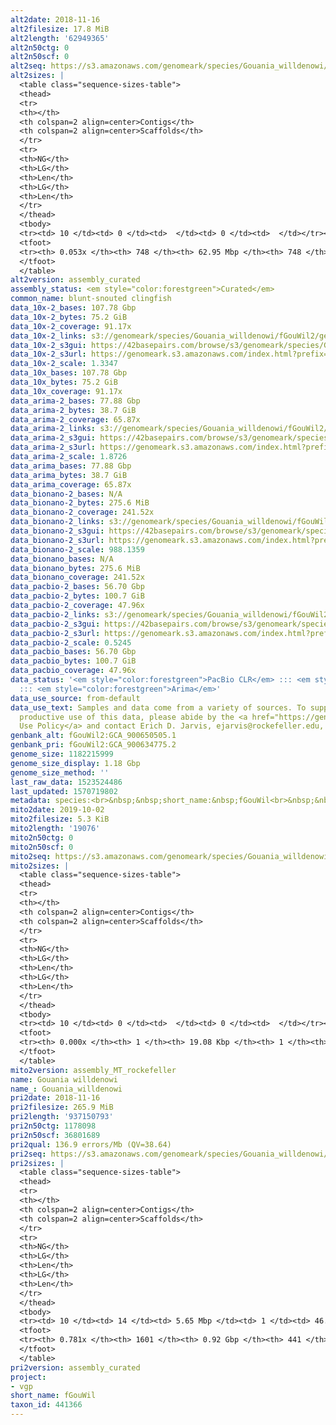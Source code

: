 ```yaml
---
alt2date: 2018-11-16
alt2filesize: 17.8 MiB
alt2length: '62949365'
alt2n50ctg: 0
alt2n50scf: 0
alt2seq: https://s3.amazonaws.com/genomeark/species/Gouania_willdenowi/fGouWil2/assembly_curated/fGouWil2.alt.cur.20181116.fasta.gz
alt2sizes: |
  <table class="sequence-sizes-table">
  <thead>
  <tr>
  <th></th>
  <th colspan=2 align=center>Contigs</th>
  <th colspan=2 align=center>Scaffolds</th>
  </tr>
  <tr>
  <th>NG</th>
  <th>LG</th>
  <th>Len</th>
  <th>LG</th>
  <th>Len</th>
  </tr>
  </thead>
  <tbody>
  <tr><td> 10 </td><td> 0 </td><td>  </td><td> 0 </td><td>  </td></tr><tr><td> 20 </td><td> 0 </td><td>  </td><td> 0 </td><td>  </td></tr><tr><td> 30 </td><td> 0 </td><td>  </td><td> 0 </td><td>  </td></tr><tr><td> 40 </td><td> 0 </td><td>  </td><td> 0 </td><td>  </td></tr><tr style="background-color:#cccccc;"><td> 50 </td><td> 0 </td><td>  </td><td> 0 </td><td>  </td></tr><tr><td> 60 </td><td> 0 </td><td>  </td><td> 0 </td><td>  </td></tr><tr><td> 70 </td><td> 0 </td><td>  </td><td> 0 </td><td>  </td></tr><tr><td> 80 </td><td> 0 </td><td>  </td><td> 0 </td><td>  </td></tr><tr><td> 90 </td><td> 0 </td><td>  </td><td> 0 </td><td>  </td></tr><tr><td> 100 </td><td> 0 </td><td>  </td><td> 0 </td><td>  </td></tr></tbody>
  <tfoot>
  <tr><th> 0.053x </th><th> 748 </th><th> 62.95 Mbp </th><th> 748 </th><th> 62.95 Mbp </th></tr>
  </tfoot>
  </table>
alt2version: assembly_curated
assembly_status: <em style="color:forestgreen">Curated</em>
common_name: blunt-snouted clingfish
data_10x-2_bases: 107.78 Gbp
data_10x-2_bytes: 75.2 GiB
data_10x-2_coverage: 91.17x
data_10x-2_links: s3://genomeark/species/Gouania_willdenowi/fGouWil2/genomic_data/10x/<br>
data_10x-2_s3gui: https://42basepairs.com/browse/s3/genomeark/species/Gouania_willdenowi/fGouWil2/genomic_data/10x/
data_10x-2_s3url: https://genomeark.s3.amazonaws.com/index.html?prefix=species/Gouania_willdenowi/fGouWil2/genomic_data/10x/
data_10x-2_scale: 1.3347
data_10x_bases: 107.78 Gbp
data_10x_bytes: 75.2 GiB
data_10x_coverage: 91.17x
data_arima-2_bases: 77.88 Gbp
data_arima-2_bytes: 38.7 GiB
data_arima-2_coverage: 65.87x
data_arima-2_links: s3://genomeark/species/Gouania_willdenowi/fGouWil2/genomic_data/arima/<br>
data_arima-2_s3gui: https://42basepairs.com/browse/s3/genomeark/species/Gouania_willdenowi/fGouWil2/genomic_data/arima/
data_arima-2_s3url: https://genomeark.s3.amazonaws.com/index.html?prefix=species/Gouania_willdenowi/fGouWil2/genomic_data/arima/
data_arima-2_scale: 1.8726
data_arima_bases: 77.88 Gbp
data_arima_bytes: 38.7 GiB
data_arima_coverage: 65.87x
data_bionano-2_bases: N/A
data_bionano-2_bytes: 275.6 MiB
data_bionano-2_coverage: 241.52x
data_bionano-2_links: s3://genomeark/species/Gouania_willdenowi/fGouWil2/genomic_data/bionano/<br>
data_bionano-2_s3gui: https://42basepairs.com/browse/s3/genomeark/species/Gouania_willdenowi/fGouWil2/genomic_data/bionano/
data_bionano-2_s3url: https://genomeark.s3.amazonaws.com/index.html?prefix=species/Gouania_willdenowi/fGouWil2/genomic_data/bionano/
data_bionano-2_scale: 988.1359
data_bionano_bases: N/A
data_bionano_bytes: 275.6 MiB
data_bionano_coverage: 241.52x
data_pacbio-2_bases: 56.70 Gbp
data_pacbio-2_bytes: 100.7 GiB
data_pacbio-2_coverage: 47.96x
data_pacbio-2_links: s3://genomeark/species/Gouania_willdenowi/fGouWil2/genomic_data/pacbio/<br>
data_pacbio-2_s3gui: https://42basepairs.com/browse/s3/genomeark/species/Gouania_willdenowi/fGouWil2/genomic_data/pacbio/
data_pacbio-2_s3url: https://genomeark.s3.amazonaws.com/index.html?prefix=species/Gouania_willdenowi/fGouWil2/genomic_data/pacbio/
data_pacbio-2_scale: 0.5245
data_pacbio_bases: 56.70 Gbp
data_pacbio_bytes: 100.7 GiB
data_pacbio_coverage: 47.96x
data_status: '<em style="color:forestgreen">PacBio CLR</em> ::: <em style="color:forestgreen">10x</em>
  ::: <em style="color:forestgreen">Arima</em>'
data_use_source: from-default
data_use_text: Samples and data come from a variety of sources. To support fair and
  productive use of this data, please abide by the <a href="https://genome10k.soe.ucsc.edu/data-use-policies/">Data
  Use Policy</a> and contact Erich D. Jarvis, ejarvis@rockefeller.edu, with any questions.
genbank_alt: fGouWil2:GCA_900650505.1
genbank_pri: fGouWil2:GCA_900634775.2
genome_size: 1182215999
genome_size_display: 1.18 Gbp
genome_size_method: ''
last_raw_data: 1523524486
last_updated: 1570719802
metadata: species:<br>&nbsp;&nbsp;short_name:&nbsp;fGouWil<br>&nbsp;&nbsp;name:&nbsp;Gouania&nbsp;willdenowi<br>&nbsp;&nbsp;taxon_id:&nbsp;441366<br>&nbsp;&nbsp;common_name:&nbsp;blunt-snouted&nbsp;clingfish<br>&nbsp;&nbsp;order:<br>&nbsp;&nbsp;&nbsp;&nbsp;name:&nbsp;Blenniiformes<br>&nbsp;&nbsp;family:<br>&nbsp;&nbsp;&nbsp;&nbsp;name:&nbsp;Gobiesocidae<br>&nbsp;&nbsp;individuals:<br>&nbsp;&nbsp;&nbsp;&nbsp;-&nbsp;short_name:&nbsp;fGouWil2<br>&nbsp;&nbsp;genome_size:&nbsp;1182215999<br>&nbsp;&nbsp;genome_size_method:<br>&nbsp;&nbsp;project:&nbsp;[&nbsp;vgp&nbsp;]<br>
mito2date: 2019-10-02
mito2filesize: 5.3 KiB
mito2length: '19076'
mito2n50ctg: 0
mito2n50scf: 0
mito2seq: https://s3.amazonaws.com/genomeark/species/Gouania_willdenowi/fGouWil2/assembly_MT_rockefeller/fGouWil2.MT.20191002.fasta.gz
mito2sizes: |
  <table class="sequence-sizes-table">
  <thead>
  <tr>
  <th></th>
  <th colspan=2 align=center>Contigs</th>
  <th colspan=2 align=center>Scaffolds</th>
  </tr>
  <tr>
  <th>NG</th>
  <th>LG</th>
  <th>Len</th>
  <th>LG</th>
  <th>Len</th>
  </tr>
  </thead>
  <tbody>
  <tr><td> 10 </td><td> 0 </td><td>  </td><td> 0 </td><td>  </td></tr><tr><td> 20 </td><td> 0 </td><td>  </td><td> 0 </td><td>  </td></tr><tr><td> 30 </td><td> 0 </td><td>  </td><td> 0 </td><td>  </td></tr><tr><td> 40 </td><td> 0 </td><td>  </td><td> 0 </td><td>  </td></tr><tr style="background-color:#cccccc;"><td> 50 </td><td> 0 </td><td style="background-color:#ff8888;">  </td><td> 0 </td><td style="background-color:#ff8888;">  </td></tr><tr><td> 60 </td><td> 0 </td><td>  </td><td> 0 </td><td>  </td></tr><tr><td> 70 </td><td> 0 </td><td>  </td><td> 0 </td><td>  </td></tr><tr><td> 80 </td><td> 0 </td><td>  </td><td> 0 </td><td>  </td></tr><tr><td> 90 </td><td> 0 </td><td>  </td><td> 0 </td><td>  </td></tr><tr><td> 100 </td><td> 0 </td><td>  </td><td> 0 </td><td>  </td></tr></tbody>
  <tfoot>
  <tr><th> 0.000x </th><th> 1 </th><th> 19.08 Kbp </th><th> 1 </th><th> 19.08 Kbp </th></tr>
  </tfoot>
  </table>
mito2version: assembly_MT_rockefeller
name: Gouania willdenowi
name_: Gouania_willdenowi
pri2date: 2018-11-16
pri2filesize: 265.9 MiB
pri2length: '937150793'
pri2n50ctg: 1178098
pri2n50scf: 36801689
pri2qual: 136.9 errors/Mb (QV=38.64)
pri2seq: https://s3.amazonaws.com/genomeark/species/Gouania_willdenowi/fGouWil2/assembly_curated/fGouWil2.pri.cur.20181116.fasta.gz
pri2sizes: |
  <table class="sequence-sizes-table">
  <thead>
  <tr>
  <th></th>
  <th colspan=2 align=center>Contigs</th>
  <th colspan=2 align=center>Scaffolds</th>
  </tr>
  <tr>
  <th>NG</th>
  <th>LG</th>
  <th>Len</th>
  <th>LG</th>
  <th>Len</th>
  </tr>
  </thead>
  <tbody>
  <tr><td> 10 </td><td> 14 </td><td> 5.65 Mbp </td><td> 1 </td><td> 46.06 Mbp </td></tr><tr><td> 20 </td><td> 41 </td><td> 3.46 Mbp </td><td> 4 </td><td> 43.80 Mbp </td></tr><tr><td> 30 </td><td> 81 </td><td> 2.53 Mbp </td><td> 7 </td><td> 42.80 Mbp </td></tr><tr><td> 40 </td><td> 137 </td><td> 1.79 Mbp </td><td> 10 </td><td> 38.98 Mbp </td></tr><tr style="background-color:#cccccc;"><td> 50 </td><td> 218 </td><td style="background-color:#88ff88;"> 1.18 Mbp </td><td> 13 </td><td style="background-color:#88ff88;"> 36.80 Mbp </td></tr><tr><td> 60 </td><td> 341 </td><td> 0.79 Mbp </td><td> 16 </td><td> 33.48 Mbp </td></tr><tr><td> 70 </td><td> 566 </td><td> 318.01 Kbp </td><td> 20 </td><td> 26.98 Mbp </td></tr><tr><td> 80 </td><td> 0 </td><td>  </td><td> 0 </td><td>  </td></tr><tr><td> 90 </td><td> 0 </td><td>  </td><td> 0 </td><td>  </td></tr><tr><td> 100 </td><td> 0 </td><td>  </td><td> 0 </td><td>  </td></tr></tbody>
  <tfoot>
  <tr><th> 0.781x </th><th> 1601 </th><th> 0.92 Gbp </th><th> 441 </th><th> 0.94 Gbp </th></tr>
  </tfoot>
  </table>
pri2version: assembly_curated
project:
- vgp
short_name: fGouWil
taxon_id: 441366
---
```

